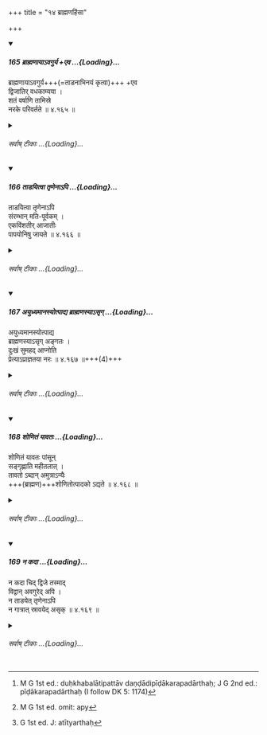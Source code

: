 +++
title = "१४ ब्राह्मणहिंसा"

+++

<div class="js_include" includetitle="true" newlevelforh1="5" unfilled url="/kalpAntaram/smRtiH/manuH/vishvAsa-prastutiH/04/165_brAhmaNAyA-vagurya_eva.md">
<details open><summary><h5>165 ब्राह्मणायाऽवगुर्य +एव ...{Loading}...</h5></summary>


ब्राह्मणायाऽवगुर्य+++(=ताडनाभिनयं कृत्वा)+++ +एव  
द्विजातिर् वधकाम्यया ।  
शतं वर्षाणि तामिस्रे  
नरके परिवर्तते  ॥ ४.१६५ ॥  
</details>
</div>
<div class="js_include collapsed" newlevelforh1="6" title="सर्वाष् टीकाः" unfilled url="/kalpAntaram/smRtiH/manuH/sarvASh_TIkAH/04/165_brAhmaNAyA-vagurya_eva.md">
<details><summary><h6>सर्वाष् टीकाः ...{Loading}...</h6></summary>
<details><summary>गङ्गानथ-मूलानुवादः</summary>

The twice-born person who threatens a Brāhmaṇa, with the intention of striking him, wanders about in the tāmisra hell for a hundred years.—(165)
</details>
<details><summary>मेधातिथिः</summary>

अविशेषेण सर्वविषये ताडने निषिद्धे ब्राह्मणे तत्क्रियाया दोषातिशयदर्शनार्थं पञ्चश्लोकी । 

अवगूर्य** उद्यम्यैव दण्डादि **वधकाम्यया** ताडनेच्छया, विनैव निपातेन, **शतं वर्षाणि** **नरके** पच्यते **परिवर्तते** तत्फलम् उपभुङ्क्ते ॥ ४.१६५ ॥
</details>
<details><summary>गङ्गानथ-भाष्यानुवादः</summary>

The striking of all persons having been equally forbidden, the next five
verses are meant to show the greater heinousness of striking the
Brāhmaṇa.

‘*Threatens*’—by raising the stick—‘*with the intention of
striking*’—*i.e*., beating,—even actually letting the stick fall.

‘*For a hundred years he wanders about in hell*,’ *i.e*., continues to
suiter the evil effects of that act.—(165).
</details>
<details><summary>गङ्गानथ-टिप्पन्यः</summary>

This verse is quoted in *Aparārka* (p. 223.)
</details>
<details><summary>गङ्गानथ-तुल्य-वाक्यानि</summary>

*Gautama* (21.20).—‘By angrily threatening the Brāhmaṇa, one becomes
unfit for heaven for a hundred years.’
</details>
<details><summary>Bühler</summary>

165	A twice-born man who has merely threatened a Brahmana with the intention of (doing him) a corporal injury, will wander about for a hundred years in the Tamisra hell.
</details>
</details>
</div>
<div class="js_include" includetitle="true" newlevelforh1="5" unfilled url="/kalpAntaram/smRtiH/manuH/vishvAsa-prastutiH/04/166_tADayitvA_tRNenA-pi.md">
<details open><summary><h5>166 ताडयित्वा तृणेनाऽपि ...{Loading}...</h5></summary>


ताडयित्वा तृणेनाऽपि  
संरम्भान् मति-पूर्वकम् ।  
एकविंशतीर् आजातीः  
पापयोनिषु जायते  ॥ ४.१६६ ॥  
</details>
</div>
<div class="js_include collapsed" newlevelforh1="6" title="सर्वाष् टीकाः" unfilled url="/kalpAntaram/smRtiH/manuH/sarvASh_TIkAH/04/166_tADayitvA_tRNenA-pi.md">
<details><summary><h6>सर्वाष् टीकाः ...{Loading}...</h6></summary>
<details><summary>गङ्गानथ-मूलानुवादः</summary>

Having, in anger, struck him intentionally, even with a straw, he is born, during twenty-one births, in sinful wombs.—(166)
</details>
<details><summary>मेधातिथिः</summary>

**संरम्भः** क्रोधावेशः, न तु नर्मणा । बुद्धिपूर्वम् । **एकविंशतिम् आजातीः** । जातिर् जन्म । **आ**कारो ऽनर्थकः, प्रलम्बत इतिवत् । पापानां योनय इति तिर्यग्जन्तवो दुःखबहुलाः । तिष्ठतु तावद् दण्डादिः पीडाकरः पदार्थः[^२२८] । तृणेनापि ताडने दीर्घकालो नरकानुभवः ॥ ४.१६६ ॥


[^२२८]:
     M G 1st ed.: duḥkhabalātipattāv daṇḍādipīḍākarapadārthaḥ; J G 2nd ed.: pīḍākarapadārthaḥ (I follow DK 5: 1174)
</details>
<details><summary>गङ्गानथ-भाष्यानुवादः</summary>

‘*In anger*’—*i.e*., in a fit of wrath; not in joke; and
‘*intentionally*.’

‘*Ājāti*’ is *janma*, *birth*; the initial ‘*ā*’ being meaningless; just
as in the term, ‘*pralambate*, the initial ‘*pra*’ is meaningless.

‘*Sinful wombs*’—the wombs of sinful beings, *i.e*., the lower animals,
whose life is full of suffering.

To say nothing of more painful objects, by striking even by a straw, the
man suffers the pangs of hell for a long time.—(166).
</details>
<details><summary>गङ्गानथ-टिप्पन्यः</summary>

*Cf*. 11. 206-207.

This verse is quoted in *Aparārka* (p. 223).
</details>
<details><summary>गङ्गानथ-तुल्य-वाक्यानि</summary>

*Gautama* (21.21).—‘By striking (the Brāhmaṇa, he becomes unfit for
heaven), for a thousand years.’
</details>
<details><summary>Bühler</summary>

166	Having intentionally struck him in anger, even with a blade of grass, he will be born during twenty-one existences in the wombs (of such beings where men are born in punishment of their) sins.
</details>
</details>
</div>
<div class="js_include" includetitle="true" newlevelforh1="5" unfilled url="/kalpAntaram/smRtiH/manuH/vishvAsa-prastutiH/04/167_ayudhyamAnasyotpAdya_brAhmaNasyA-sRg.md">
<details open><summary><h5>167 अयुध्यमानस्योत्पाद्य ब्राह्मणस्याऽसृग् ...{Loading}...</h5></summary>


अयुध्यमानस्योत्पाद्य  
ब्राह्मणस्याऽसृग् अङ्गतः ।  
दुःखं सुमहद् आप्नोति  
प्रेत्याऽप्राज्ञतया नरः  ॥ ४.१६७ ॥+++(4)+++  
</details>
</div>
<div class="js_include collapsed" newlevelforh1="6" title="सर्वाष् टीकाः" unfilled url="/kalpAntaram/smRtiH/manuH/sarvASh_TIkAH/04/167_ayudhyamAnasyotpAdya_brAhmaNasyA-sRg.md">
<details><summary><h6>सर्वाष् टीकाः ...{Loading}...</h6></summary>
<details><summary>गङ्गानथ-मूलानुवादः</summary>

The man, who, through folly, causes blood to flow from the body or a Brāhmaṇa who is not fighting, undergoes, after death, very great suffrring.—(167)
</details>
<details><summary>मेधातिथिः</summary>

**असृग्** लोहितम् । तद् **अङ्गतः** अङ्गाद् यत्रोत्पादयति **ब्राह्मणस्य** खड्गप्रहारादिना । **अयुध्यमानस्य,** न तु द्रोणाचार्यवत् क्षात्रेण धर्मेण युयुत्सोः । **सुमहद् दुःखं** नरकादि **प्रेत्य** मृतो जन्मान्तरे । **अप्राज्ञतये**त्य् अनुवादः । प्राज्ञो हि शास्त्रार्थज्ञानान् न कथम् अप्य्[^२२९] एवं कुर्यात् ॥ ४.१६७ ॥


[^२२९]:
     M G 1st ed. omit: apy
</details>
<details><summary>गङ्गानथ-भाष्यानुवादः</summary>

‘*Asṛk*’ is blood;—he who causes this to How from the body of the
Brāhmaṇa, by the stroke of the sword or such other weapons,—‘*even the
Brāhmaṇa is not fighting*—and not when he is actually taking part in
lawful battle, like Droṇācārya.

‘*Very great, suffering*’—in the form of hell.

‘*After death*,’—*i.e*., in another birth.

‘*Through folly*,’—This is a needless reiteration; the wise man, knowing
the scriptures, can never do such a thing.—(167).
</details>
<details><summary>गङ्गानथ-टिप्पन्यः</summary>

This verse is quoted in *Aparārka* (p. 223);—and in *Mitākṣarā* (on
1.155), to the effect that no one should be struck who has given no
cause of offence.
</details>
<details><summary>गङ्गानथ-तुल्य-वाक्यानि</summary>

**(verses 4.167-168)  
**

*Gautama* (21.22).—‘On fetching blood, for as many years as there may be
dust-particles wetted with the blood (he shall be unfit for heaven).’

*Baudhāyana* (1.1.6.8).—‘Having struck the Brāhmaṇa unintentionally, one
becomes defiled under the law; for this unintentional striking, the
sages have prescribed expiations; there is no expiation for intentional
striking. On threatening the Brāhmaṇa, one should perform the *Kṛcchra*;
on striking him, the *A* *tikṛcchra*; on spilling his blood, the
*Kṛccra* as well as the *Cāndrāyaṇa*.’
</details>
<details><summary>Bühler</summary>

167	A man who in his folly caused blood to flow from the body of a Brahmana who does not attack him, will suffer after death exceedingly great pain.
</details>
</details>
</div>
<div class="js_include" includetitle="true" newlevelforh1="5" unfilled url="/kalpAntaram/smRtiH/manuH/vishvAsa-prastutiH/04/168_shoNitaM_yAvataH.md">
<details open><summary><h5>168 शोणितं यावतः ...{Loading}...</h5></summary>


शोणितं यावतः पांसून्  
सङ्गृह्णाति महीतलात् ।  
तावतो ऽब्दान् अमुत्राऽन्यैः  
+++(ब्राह्मण)+++शोणितोत्पादको ऽद्यते  ॥ ४.१६८ ॥  
</details>
</div>
<div class="js_include collapsed" newlevelforh1="6" title="सर्वाष् टीकाः" unfilled url="/kalpAntaram/smRtiH/manuH/sarvASh_TIkAH/04/168_shoNitaM_yAvataH.md">
<details><summary><h6>सर्वाष् टीकाः ...{Loading}...</h6></summary>
<details><summary>गङ्गानथ-मूलानुवादः</summary>

As many particles of dust the blood takes up from the ground, during so many years is the blood-spiller devoured by others in the other world.—(168)
</details>
<details><summary>मेधातिथिः</summary>

ईषत्प्रहारे पूर्वफलम् । अधिके तु **पांसवो** रजांसि धूल्यवयवास् तान् **यावन्तो** यत्परिमाणान् **गृह्णाति** संहन्ति ब्राह्मणाङ्गच्युतं भूमिपतितं लोहितम्, **तावतो ऽब्दांस्** तावन्ति वर्षाण्य् **अमुत्र** परलोके **ऽद्यते** श्वशृगालैर् यः **शोषितस्योत्पादकः** प्रहर्ता ॥ ४.१६८ ॥
</details>
<details><summary>गङ्गानथ-भाष्यानुवादः</summary>

The result mentioned in the preceding verse accrues in the case of light
hurt; when, however, the hurt is serious,—‘*as many particles of dust
are taken up*’—coagulated—by the blood falling from the Brāhmaṇa’s body,
on the ground;—‘*during so many years*’—‘*in the other world*’—The
‘*blood-spiller*’—the man who struck—‘*is devoured*’ by dogs and
jackals.—(168).
</details>
<details><summary>गङ्गानथ-टिप्पन्यः</summary>

*Cf*. 11.208.

This verse is quoted in *Aparārka* (p. 223).
</details>
<details><summary>गङ्गानथ-तुल्य-वाक्यानि</summary>

**(verses 4.167-168)  
**

See Comparative notes for [Verse
4.167].
</details>
<details><summary>Bühler</summary>

168	As many particles of dust as the blood takes up from the ground, during so many years the spiller of the blood will be devoured by other (animals) in the next world.
</details>
</details>
</div>
<div class="js_include" includetitle="true" newlevelforh1="5" unfilled url="/kalpAntaram/smRtiH/manuH/vishvAsa-prastutiH/04/169_na_kadA.md">
<details open><summary><h5>169 न कदा ...{Loading}...</h5></summary>


न कदा चिद् द्विजे तस्माद्  
विद्वान् अवगुरेद् अपि ।  
न ताडयेत् तृणेनाऽपि  
न गात्रात् स्रावयेद् असृक्  ॥ ४.१६९ ॥  
</details>
</div>
<div class="js_include collapsed" newlevelforh1="6" title="सर्वाष् टीकाः" unfilled url="/kalpAntaram/smRtiH/manuH/sarvASh_TIkAH/04/169_na_kadA.md">
<details><summary><h6>सर्वाष् टीकाः ...{Loading}...</h6></summary>
<details><summary>गङ्गानथ-मूलानुवादः</summary>

For these reasons, the learned man shall never even threaten a twice-born person; he shall not strike him even with a straw; and he shall not spill blood from his body.—(169).
</details>
<details><summary>मेधातिथिः</summary>

पूर्वस्य क्रियात्रयप्रतिषेधविधेर् उद्यमननिपातनविषयस्योपसंहारः । **न कदाचिद्** आपद्य् अपीत्य् अर्थः[^२३०] ॥ ४.१६९ ॥


[^२३०]:
     G 1st ed. J: atītyarthaḥ
</details>
<details><summary>गङ्गानथ-भाष्यानुवादः</summary>

This sums up the prohibition of the aforesaid three acts of raising the
stick and letting it fall (and making blood flow).

‘*Never* ’—*i.e*., not even in abnormal times.—(169).
</details>
<details><summary>गङ्गानथ-टिप्पन्यः</summary>

This verse is quoted in *Aparārka* (p. 223).
</details>
<details><summary>गङ्गानथ-तुल्य-वाक्यानि</summary>

*Baudhāyana* (1.3.8).—‘Therefore one shall not threaten the Brāhmaṇa,
nor spill his blood.’
</details>
<details><summary>Bühler</summary>

169	A wise man should therefore never threaten a Brahmana, nor strike him even with a blade of grass, nor cause his blood to flow.
</details>
</details>
</div>
